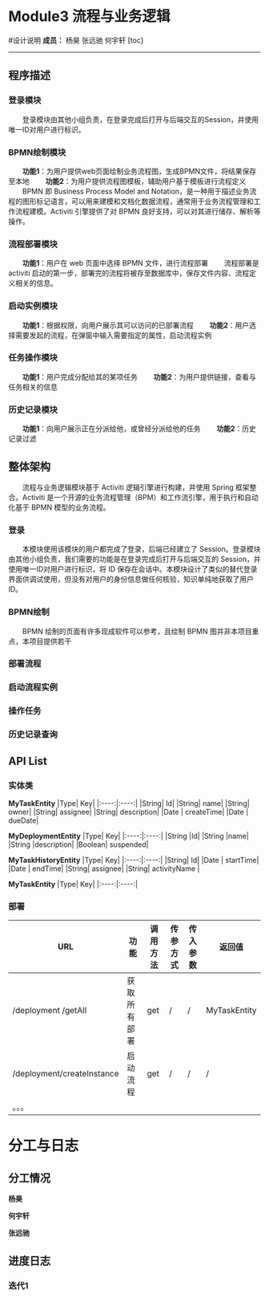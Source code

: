 # Module3 流程与业务逻辑
#设计说明
**成员：** 杨昊 张远驰 何宇轩
[toc]
**** 

## 程序描述
### 登录模块
&emsp;&emsp;登录模块由其他小组负责，在登录完成后打开与后端交互的Session，并使用唯一ID对用户进行标识。
### BPMN绘制模块
&emsp;&emsp;**功能1**：为用户提供web页面绘制业务流程图，生成BPMN文件，将结果保存至本地
&emsp;&emsp;**功能2**：为用户提供流程图模板，辅助用户基于模板进行流程定义
&emsp;&emsp;BPMN 即 Business Process Model and Notation，是一种用于描述业务流程的图形标记语言，可以用来建模和文档化数据流程，通常用于业务流程管理和工作流程建模。Activiti 引擎提供了对 BPMN 良好支持，可以对其进行储存、解析等操作。

### 流程部署模块
&emsp;&emsp;**功能1**：用户在 web 页面中选择 BPMN 文件，进行流程部署
&emsp;&emsp;流程部署是 activiti 启动的第一步，部署完的流程将被存至数据库中，保存文件内容、流程定义相关的信息。
### 启动实例模块
&emsp;&emsp;**功能1**：根据权限，向用户展示其可以访问的已部署流程
&emsp;&emsp;**功能2**：用户选择需要发起的流程，在弹窗中输入需要指定的属性，启动流程实例
### 任务操作模块
&emsp;&emsp;**功能1**：用户完成分配给其的某项任务
&emsp;&emsp;**功能2**：为用户提供链接，查看与任务相关的信息

### 历史记录模块
&emsp;&emsp;**功能1**：向用户展示正在分派给他，或曾经分派给他的任务
&emsp;&emsp;**功能2**：历史记录过滤

## 整体架构
&emsp;&emsp;流程与业务逻辑模块基于 Activiti 逻辑引擎进行构建，并使用 Spring 框架整合。Activiti 是一个开源的业务流程管理（BPM）和工作流引擎，用于执行和自动化基于 BPMN 模型的业务流程。


### 登录
&emsp;&emsp;本模块使用该模块的用户都完成了登录，后端已经建立了 Session。登录模块由其他小组负责，我们需要的功能是在登录完成后打开与后端交互的 Session，并使用唯一ID对用户进行标识，将 ID 保存在会话中。本模块设计了类似的替代登录界面供调试使用，但没有对用户的身份信息做任何核验，知识单纯地获取了用户 ID。
### BPMN绘制
&emsp;&emsp;BPMN 绘制的页面有许多现成软件可以参考，且绘制 BPMN 图并非本项目重点，本项目提供若干
&emsp;&emsp;
### 部署流程


### 启动流程实例


### 操作任务


### 历史记录查询


## API List
### 实体类
**MyTaskEntity**
|Type| Key|
|:----:|:----:|
|String| Id|
|String| name|
|String| owner|
|String| assignee|
|String| description|
|Date  |  createTime|
|Date  |  dueDate|

**MyDeploymentEntity**
|Type| Key|
|:----:|:----:|
|String |Id|
|String |name|
|String |description|
|Boolean| suspended|

**MyTaskHistoryEntity**
|Type| Key|
|:----:|:----:|
|String| Id|
|Date  | startTime|
|Date  | endTime|
|String| assignee|
|String| activityName |

**MyTaskEntity**
|Type| Key|
|:----:|:----:|

### 部署





| URL      | 功能     | 调用方法     | 传参方式     | 传入参数  | 返回值 |
| ----------- | ----------- | ----------- | ----------- | ----------- | ----------- |
|/deployment /getAll     | 获取所有部署     | get     | /     | /  | MyTaskEntity |
| /deployment/createInstance     | 启动流程  | get     | /     | /  | / |
| 。。。 |

# 分工与日志
## 分工情况
**杨昊**


**何宇轩**

**张远驰**


## 进度日志
### 迭代1

